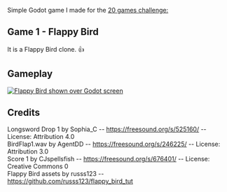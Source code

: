 Simple Godot game I made for the [20 games challenge:](https://20_games_challenge.gitlab.io/) 

## Game 1 - Flappy Bird

It is a Flappy Bird clone. 👍

## Gameplay

[![Flappy Bird shown over Godot screen](http://img.youtube.com/vi/XiS0pigH-lo/0.jpg)](http://www.youtube.com/watch?v=XiS0pigH-lo "Flappy Bird clone made in Godot")

## Credits
Longsword Drop 1 by Sophia_C -- https://freesound.org/s/525160/ -- License: Attribution 4.0 <br/>
BirdFlap1.wav by AgentDD -- https://freesound.org/s/246225/ -- License: Attribution 3.0<br/>
Score 1 by CJspellsfish -- https://freesound.org/s/676401/ -- License: Creative Commons 0<br/>
Flappy Bird assets by russs123 -- https://github.com/russs123/flappy_bird_tut<br/>
